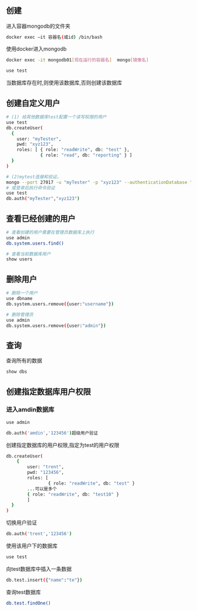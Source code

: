 # 

## 创建

进入容器mongodb的文件夹

```bash
docker exec –it 容器名(或id) /bin/bash
```

使用docker进入mongodb

```bash
docker exec -it mongodb01[现在运行的容器名]  mongo[镜像名]
```



```bash
use test
```

当数据库存在时,则使用该数据库,否则创建该数据库

## 创建自定义用户

```bash
# (1) 给其他数据库test配置一个读写权限的用户
use test
db.createUser(
  {
    user: "myTester",
    pwd: "xyz123",
    roles: [ { role: "readWrite", db: "test" },
             { role: "read", db: "reporting" } ]
  }
)

# (2)mytest连接和验证。
mongo --port 27017 -u "myTester" -p "xyz123" --authenticationDatabase "test"
# 或登录后执行命令验证
use test
db.auth("myTester","xyz123")
```

## 查看已经创建的用户

```bash
# 查看创建的用户需要在管理员数据库上执行
use admin
db.system.users.find()

# 查看当前数据库用户
show users
```

## 删除用户

```bash
# 删除一个用户
use dbname
db.system.users.remove({user:"username"})

# 删除管理员
use admin
db.system.users.remove({user:"admin"})
```



## 查询

查询所有的数据

```bash
show dbs
```

## 创建指定数据库用户权限

### 进入amdin数据库

```bash
use admin
```

```bash
db.auth('amdin','123456')超级用户验证
```

创建指定数据库的用户权限,指定为test的用户权限

```bash
db.createUser(
	{
		user: "trent",
		pwd: "123456",
		roles: [ 
				{ role: "readWrite", db: "test" }
        ...可以是多个
        { role: "readWrite", db: "test10" }
		]
  } 
)
```

切换用户验证

```bash
db.auth('trent','123456')
```

使用该用户下的数据库

```bash
use test
```

向test数据库中插入一条数据

```bash
db.test.insert({"name":"te"})
```

查询test数据库

```bash
db.test.findOne()
```

